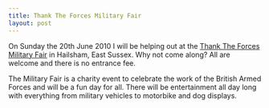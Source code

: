 ```yaml
---
title: Thank The Forces Military Fair
layout: post
---
```


On Sunday the 20th June 2010 I will be helping out at the [Thank The Forces Military Fair](http://www.thanktheforces.org.uk) in Hailsham, East Sussex. Why not come along? All are welcome and there is no entrance fee.

The Military Fair is a charity event to celebrate the work of the British Armed Forces and will be a fun day for all. There will be entertainment all day long with everything from military vehicles to motorbike and dog displays.